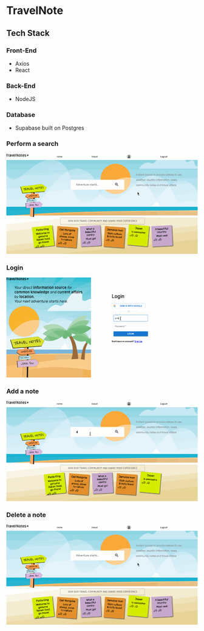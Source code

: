 # TravelNote

## Tech Stack

### Front-End

- Axios
- React

### Back-End

- NodeJS

### Database

- Supabase built on Postgres

### Perform a search

![Alt Text](src/images/delete-note.gif)

### Login

![Alt Text](src/images/login.gif)

### Add a note

![Alt Text](src/images/add-note.gif)

### Delete a note

![Alt Text](src/images/delete-note.gif)
